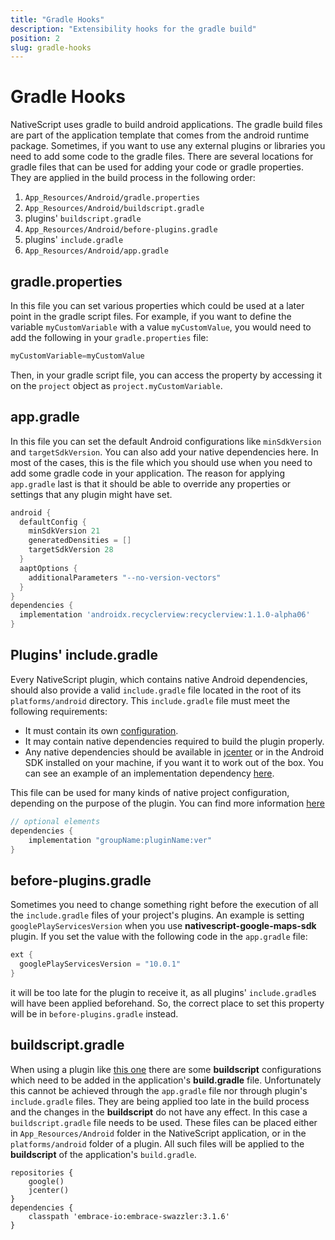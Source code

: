 ```yaml
---
title: "Gradle Hooks"
description: "Extensibility hooks for the gradle build"
position: 2
slug: gradle-hooks
---
```


# Gradle Hooks

NativeScript uses gradle to build android applications. The gradle build files are part of the application template that comes from the android runtime package. Sometimes, if you want to use any external plugins or libraries you need to add some code to the gradle files. There are several locations for gradle files that can be used for adding your code or gradle properties. They are applied in the build process in the following order:

1. `App_Resources/Android/gradle.properties`
2. `App_Resources/Android/buildscript.gradle`
3. plugins' `buildscript.gradle`
4. `App_Resources/Android/before-plugins.gradle`
5. plugins' `include.gradle`
6. `App_Resources/Android/app.gradle`

## gradle.properties

In this file you can set various properties which could be used at a later point in the gradle script files. For example, if you want to define the variable `myCustomVariable` with a value `myCustomValue`, you would need to add the following in your `gradle.properties` file:

```Groovy
myCustomVariable=myCustomValue
```
Then, in your gradle script file, you can access the property by accessing it on the `project` object as `project.myCustomVariable`.

## app.gradle

In this file you can set the default Android configurations like `minSdkVersion` and `targetSdkVersion`. You can also add your native dependencies here. In most of the cases, this is the file which you should use when you need to add some gradle code in your application. The reason for applying `app.gradle` last is that it should be able to override any properties or settings that any plugin might have set.

```Groovy
android {
  defaultConfig {
    minSdkVersion 21
    generatedDensities = []
    targetSdkVersion 28
  }
  aaptOptions {
    additionalParameters "--no-version-vectors"
  }
}
dependencies {
  implementation 'androidx.recyclerview:recyclerview:1.1.0-alpha06'
}
```

## Plugins' include.gradle

Every NativeScript plugin, which contains native Android dependencies, should also provide a valid `include.gradle` file located in the root of its `platforms/android` directory. This `include.gradle` file must meet the following requirements:

* It must contain its own [configuration](http://developer.android.com/tools/building/configuring-gradle.html).
* It may contain native dependencies required to build the plugin properly.
* Any native dependencies should be available in [jcenter](https://bintray.com/bintray/jcenter) or in the Android SDK installed on your machine, if you want it to work out of the box. You can see an example of an implementation dependency [here](https://github.com/NativeScript/nativescript-facebook/blob/master/src/platforms/android/include.gradle).

This file can be used for many kinds of native project configuration, depending on the purpose of the plugin. You can find more information [here](http://developer.android.com/tools/building/configuring-gradle.html)

```Groovy
// optional elements
dependencies {
    implementation "groupName:pluginName:ver"
}
```

## before-plugins.gradle

Sometimes you need to change something right before the execution of all the `include.gradle` files of your project's plugins. An example is setting `googlePlayServicesVersion` when you use **nativescript-google-maps-sdk** plugin. If you set the value with the following code in the `app.gradle` file:

```Groovy
ext {
  googlePlayServicesVersion = "10.0.1"
}
```
it will be too late for the plugin to receive it, as all plugins' `include.gradle`s will have been applied beforehand. So, the correct place to set this property will be in `before-plugins.gradle` instead.

## buildscript.gradle

When using a plugin like [this one](https://docs.embrace.io/docs/android-integration-guide) there are some **buildscript** configurations which need to be added in the application's **build.gradle** file. Unfortunately this cannot be achieved through the `app.gradle` file nor through plugin's `include.gradle` files. They are being applied too late in the build process and the changes in the **buildscript** do not have any effect.
In this case a `buildscript.gradle` file needs to be used. These files can be placed either in `App_Resources/Android` folder in the NativeScript application, or in the `platforms/android` folder of a plugin. All such files will be applied to the **buildscript** of the application's `build.gradle`.

```Gradle
repositories {
    google()
    jcenter()
}
dependencies {
    classpath 'embrace-io:embrace-swazzler:3.1.6'
}
```
